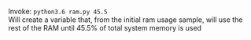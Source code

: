 Invoke: `python3.6 ram.py 45.5`   
Will create a variable that, from the initial ram usage sample, will use the rest of the RAM until 45.5% of total system memory is used
